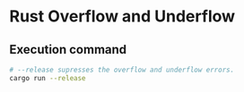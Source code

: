 # Rust Overflow and Underflow 

## Execution command
```bash
# --release supresses the overflow and underflow errors.
cargo run --release
```
